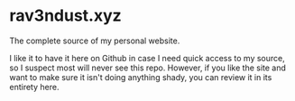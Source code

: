# rav3ndust.xyz

The complete source of my personal website.

I like it to have it here on Github in case I need quick access to my source, so I suspect most will never see this repo. However, if you like the site and want to make sure it isn't doing anything shady, you can review it in its entirety here.
